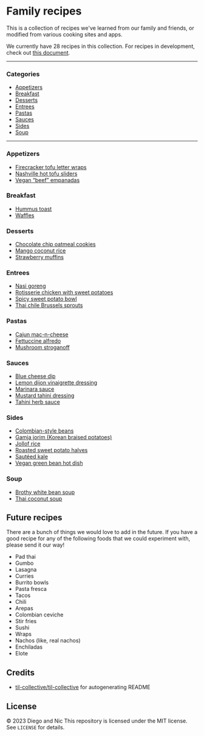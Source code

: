 # Family recipes
This is a collection of recipes we've learned from our family and friends, or modified
from various cooking sites and apps.

We currently have 28 recipes in this collection. For recipes in development, check out [this document](https://docs.google.com/document/d/1xt3ZELFwRy-5zbsjgJlqxuL6pR6px2PWvsmN4Wd8rmI/edit?usp=sharing).

---
### Categories
* [Appetizers](#appetizers)
* [Breakfast](#breakfast)
* [Desserts](#desserts)
* [Entrees](#entrees)
* [Pastas](#pastas)
* [Sauces](#sauces)
* [Sides](#sides)
* [Soup](#soup)

---
### Appetizers

- [Firecracker tofu letter wraps](appetizers/firecracker-tofu-lettuce-wraps.md)
- [Nashville hot tofu sliders](appetizers/nashville-hot-tofu-sliders.md)
- [Vegan “beef” empanadas](appetizers/vegan-beef-empanadas.md)

### Breakfast

- [Hummus toast](breakfast/hummus-toast.md)
- [Waffles](breakfast/waffles.md)

### Desserts

- [Chocolate chip oatmeal cookies](desserts/chocolate-chip-oatmeal-cookies.md)
- [Mango coconut rice](desserts/mango-coconut-rice.md)
- [Strawberry muffins](desserts/strawberry-muffins.md)

### Entrees

- [Nasi goreng](entrees/nasi-goreng.md)
- [Rotisserie chicken with sweet potatoes](entrees/rotisserie-chicken-sweet-potato.md)
- [Spicy sweet potato bowl](entrees/spicy-sweet-potato-bowl.md)
- [Thai chile Brussels sprouts](entrees/thai-chile-brussels-sprouts.md)

### Pastas

- [Cajun mac-n-cheese](pastas/cajun-mac-n-cheese.md)
- [Fettuccine alfredo](pastas/fettuccine-alfredo.md)
- [Mushroom stroganoff](pastas/mushroom-stroganoff.md)

### Sauces

- [Blue cheese dip](sauces/blue-cheese-dip.md)
- [Lemon dijon vinaigrette dressing](sauces/lemon-dijon-vinaigrette-dressing.md)
- [Marinara sauce](sauces/marinara-sauce.md)
- [Mustard tahini dressing](sauces/mustard-tahini-dressing.md)
- [Tahini herb sauce](sauces/tahini-herb-sauce.md)

### Sides

- [Colombian-style beans](sides/colombian-style-beans.md)
- [Gamja jorim (Korean braised potatoes)](sides/korean-braised-potatoes.md)
- [Jollof rice](sides/jollof-rice.md)
- [Roasted sweet potato halves](sides/roasted-sweet-potato-halves.md)
- [Sautéed kale](sides/sauteed-kale.md)
- [Vegan green bean hot dish](sides/vegan-green-bean-hot-dish.md)

### Soup

- [Brothy white bean soup](soup/brothy-white-bean-soup.md)
- [Thai coconut soup](soup/thai-coconut-soup.md)

## Future recipes
There are a bunch of things we would love to add in the future. If you have a good recipe
for any of the following foods that we could experiment with, please send it our way!
- Pad thai
- Gumbo
- Lasagna
- Curries
- Burrito bowls
- Pasta fresca
- Tacos
- Chili
- Arepas
- Colombian ceviche
- Stir fries
- Sushi
- Wraps
- Nachos (like, real nachos)
- Enchiladas
- Elote

## Credits
- [til-collective/til-collective](https://github.com/til-collective/til-collective)
for autogenerating README

## License
&copy; 2023 Diego and Nic
This repository is licensed under the MIT license. See `LICENSE` for details.
